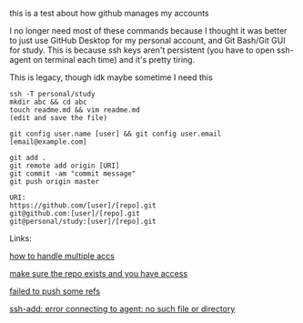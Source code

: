 this is a test about how github manages my accounts

I no longer need most of these commands because I thought it was better to just use GitHub Desktop for my personal account, and Git Bash/Git GUI for study.
This is because ssh keys aren't persistent (you have to open ssh-agent on terminal each time) and it's pretty tiring.

This is legacy, though idk maybe sometime I need this
```
ssh -T personal/study
mkdir abc && cd abc
touch readme.md && vim readme.md
(edit and save the file)
```

```git init
git config user.name [user] && git config user.email [email@example.com]

git add .
git remote add origin [URI]
git commit -am "commit message"
git push origin master
```

```
URI:
https://github.com/[user]/[repo].git
git@github.com:[user]/[repo].git
git@personal/study:[user]/[repo].git
```
Links:

[how to handle multiple accs](https://dev.to/raven404/managing-multiple-github-account-using-git-in-windows-2m0h)

[make sure the repo exists and you have access](https://stackoverflow.com/questions/30068298/git-fatal-could-not-read-from-remote-repository-please-make-sure-you-have-th)

[failed to push some refs](https://stackoverflow.com/questions/12452042/git-error-src-refspec-master-does-not-match-any-error-failed-to-push-some-refs)

[ssh-add: error connecting to agent: no such file or directory](https://unix.stackexchange.com/questions/464574/ssh-add-returns-with-error-connecting-to-agent-no-such-file-or-directory)

